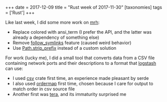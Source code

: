 +++
date = 2017-12-09
title = "Rust week of 2017-11-30"
[taxonomies]
tags = ['Rust']
+++

Like last week, I did some more work on [mrh][]:

-   Replace colored with ansi_term (I prefer the API, and the latter
    was already a dependency of something else)
-   Remove [follow_symlinks] feature (caused weird behavior)
-   Use [Path.strip_prefix] instead of a custom solution

For work (lucky me), I did a small tool that converts data from a CSV
file containing network ports and their descriptions to a format that
[logstash] can use:

-   I used [csv] crate first time, an experience made pleasant by serde
-   I also used [ordermap] first time, chosen because I care for output
    to match order in csv source file
-   Another first was [tera], and its immaturity surprised me

  [mrh]: https://crates.io/crates/mrh
  [follow_symlinks]: https://docs.rs/walkdir/2.0.1/walkdir/struct.WalkDir.html#method.follow_links
  [Path.strip_prefix]: https://doc.rust-lang.org/std/path/struct.Path.html#method.strip_prefix
  [logstash]: https://www.elastic.co/products/logstash
  [csv]: https://crates.io/crates/ordermap
  [ordermap]: https://crates.io/crates/csv
  [tera]: https://crates.io/crates/tera
